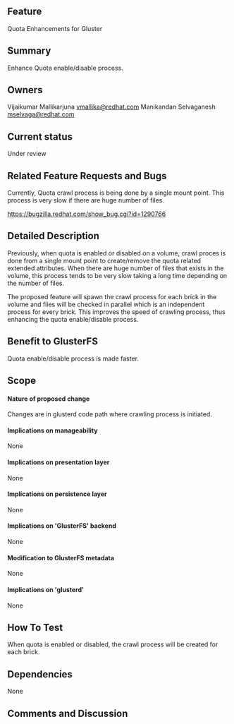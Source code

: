 Feature
-------
Quota Enhancements for Gluster

Summary
-------
Enhance Quota enable/disable process.

Owners
------
Vijaikumar Mallikarjuna <vmallika@redhat.com>
Manikandan Selvaganesh <mselvaga@redhat.com>

Current status
--------------
Under review

Related Feature Requests and Bugs
---------------------------------
Currently, Quota crawl process is being done by a single mount point. This
process is very slow if there are huge number of files.

https://bugzilla.redhat.com/show_bug.cgi?id=1290766

Detailed Description
--------------------
Previously, when quota is enabled or disabled on a volume, crawl proces is
done from a single mount point to create/remove the quota related extended
attributes. When there are huge number of files that exists in the volume,
this process tends to be very slow taking a long time depending on the number
of files.

The proposed feature will spawn the crawl process for each brick in the volume
and files will be checked in parallel which is an independent process for every
brick. This improves the speed of crawling process, thus enhancing the quota
enable/disable process.

Benefit to GlusterFS
--------------------
Quota enable/disable process is made faster.

Scope
-----

#### Nature of proposed change
Changes are in glusterd code path where crawling process is initiated.

#### Implications on manageability
None

#### Implications on presentation layer
None

#### Implications on persistence layer
None

#### Implications on 'GlusterFS' backend
None

#### Modification to GlusterFS metadata
None

#### Implications on 'glusterd'
None

How To Test
-----------
When quota is enabled or disabled, the crawl process will be created for each
brick.

Dependencies
------------
None

Comments and Discussion
-----------------------

